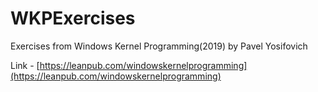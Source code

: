 # WKPExercises
Exercises from Windows Kernel Programming(2019) by Pavel Yosifovich

Link - [https://leanpub.com/windowskernelprogramming](https://leanpub.com/windowskernelprogramming)
